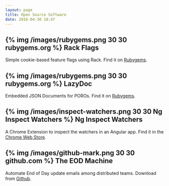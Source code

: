 ```yaml
---
layout: page
title: Open Source Software
date: 2016-04-30 18:47
---
```


## {% img /images/rubygems.png 30 30 rubygems.org %} Rack Flags

Simple cookie-based feature flags using Rack. Find it on [Rubygems](https://rubygems.org/gems/rack-flags).


## {% img /images/rubygems.png 30 30 rubygems.org %} LazyDoc

Embedded JSON Documents for POROs. Find it on [Rubygems](https://rubygems.org/gems/lazy_doc).


## {% img /images/inspect-watchers.png 30 30 Ng Inspect Watchers %} Ng Inspect Watchers

A Chrome Extension to inspect the watchers in an Angular app. Find it in the [Chrome Web Store](https://chrome.google.com/webstore/detail/angularjs-inspect-watcher/gdfcinoagafkodbnkjemaajfahnmfkhg).


## {% img /images/github-mark.png 30 30 github.com %} The EOD Machine

Automate End of Day update emails among distributed teams. Download from [Github](https://github.com/ryanoglesby08/the-eod-machine).
